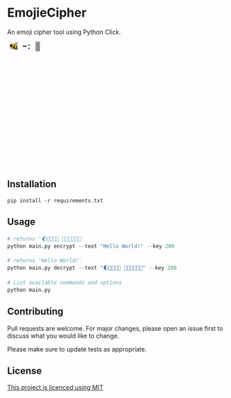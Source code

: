 # EmojieCipher
An emoji cipher tool using Python Click.

<img alt="EmojieCipher in use" src="assets/video.gif"></img>

## Installation
```
pip install -r requirements.txt
```

## Usage

```python
# returns '🌓🎹🔁🍘📇 👸🌓👸😬👸🏁'
python main.py encrypt --text "Hello World!" --key 200

# returns 'Hello World!'
python main.py decrypt --text "🌓🎹🔁🍘📇 👸🌓👸😬👸🏁" --key 200

# List available commands and options
python main.py
```

## Contributing
Pull requests are welcome. For major changes, please open an issue first to discuss what you would like to change.

Please make sure to update tests as appropriate.

## License
[This project is licenced using MIT](https://gitlab.comCER418/emojiecipher/license)